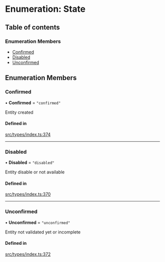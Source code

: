 # Enumeration: State

## Table of contents

### Enumeration Members

- [Confirmed](State.md#confirmed)
- [Disabled](State.md#disabled)
- [Unconfirmed](State.md#unconfirmed)

## Enumeration Members

### Confirmed

• **Confirmed** = ``"confirmed"``

Entity created

#### Defined in

[src/types/index.ts:374](https://github.com/nevermined-io/components-catalog/blob/602612e/lib/src/types/index.ts#L374)

___

### Disabled

• **Disabled** = ``"disabled"``

Entity disable or not available

#### Defined in

[src/types/index.ts:370](https://github.com/nevermined-io/components-catalog/blob/602612e/lib/src/types/index.ts#L370)

___

### Unconfirmed

• **Unconfirmed** = ``"unconfirmed"``

Entity not validated yet or incomplete

#### Defined in

[src/types/index.ts:372](https://github.com/nevermined-io/components-catalog/blob/602612e/lib/src/types/index.ts#L372)
